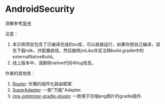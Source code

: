 # AndroidSecurity

讲解参考[简书](http://www.jianshu.com/p/2576d064baf1)

注意：
1. 本示例项目包含了已编译完成的so库，可以直接运行，如果你想自己编译，请先下载ndk，并配置路径，然后删除jniLibs并反注释build.gradle中的externalNativeBuild。
2. 线上版本中，请删除native代码中log信息。

作者的其他库：
1. [Router](https://github.com/chenenyu/Router): 优雅的组件化路由框架.
2. [SuperAdapter](https://github.com/byteam/SuperAdapter): 一款"万能"Adapter.
3. [img-optimizer-gradle-plugin](https://github.com/chenenyu/img-optimizer-gradle-plugin): 一款用于压缩png图片的gradle插件.